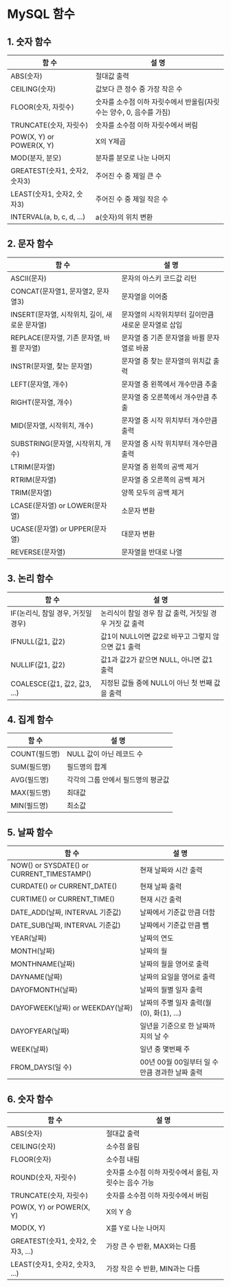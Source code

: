 # MySQL 함수

## 1. 숫자 함수

| <center>함 수</center>        | <center>설 명</center>                                       |
| ----------------------------- | ------------------------------------------------------------ |
| ABS(숫자)                     | 절대값 출력                                                  |
| CEILING(숫자)                 | 값보다 큰 정수 중 가장 작은 수                               |
| FLOOR(숫자, 자릿수)           | 숫자를 소수점 이하 자릿수에서 반올림(자릿수는 양수, 0, 음수를 가짐) |
| TRUNCATE(숫자, 자릿수)        | 숫자를 소수점 이하 자릿수에서 버림                           |
| POW(X, Y) or POWER(X, Y)      | X의 Y제곱                                                    |
| MOD(분자, 분모)               | 분자를 분모로 나눈 나머지                                    |
| GREATEST(숫자1, 숫자2, 숫자3) | 주어진 수 중 제일 큰 수                                      |
| LEAST(숫자1, 숫자2, 숫자3)    | 주어진 수 중 제일 작은 수                                    |
| INTERVAL(a, b, c, d, ...)     | a(숫자)의 위치 변환                                          |

## 2. 문자 함수

| <center>함 수</center>                        | <center>설 명</center>                              |
| --------------------------------------------- | --------------------------------------------------- |
| ASCII(문자)                                   | 문자의 아스키 코드값 리턴                           |
| CONCAT(문자열1, 문자열2, 문자열3)             | 문자열을 이어줌                                     |
| INSERT(문자열, 시작위치, 길이, 새로운 문자열) | 문자열의 시작위치부터 길이만큼 새로운 문자열로 삽입 |
| REPLACE(문자열, 기존 문자열, 바뀔 문자열)     | 문자열 중 기존 문자열을 바뀔 문자열로 바꿈          |
| INSTR(문자열, 찾는 문자열)                    | 문자열 중 찾는 문자열의 위치값 출력                 |
| LEFT(문자열, 개수)                            | 문자열 중 왼쪽에서 개수만큼 추출                    |
| RIGHT(문자열, 개수)                           | 문자열 중 오른쪽에서 개수만큼 추출                  |
| MID(문자열, 시작위치, 개수)                   | 문자열 중 시작 위치부터 개수만큼 출력               |
| SUBSTRING(문자열, 시작위치, 개수)             | 문자열 중 시작 위치부터 개수만큼 출력               |
| LTRIM(문자열)                                 | 문자열 중 왼쪽의 공백 제거                          |
| RTRIM(문자열)                                 | 문자열 중 오른쪽의 공백 제거                        |
| TRIM(문자열)                                  | 양쪽 모두의 공백 제거                               |
| LCASE(문자열) or LOWER(문자열)                | 소문자 변환                                         |
| UCASE(문자열) or UPPER(문자열)                | 대문자 변환                                         |
| REVERSE(문자열)                               | 문자열을 반대로 나열                                |

## 3. 논리 함수

| <center>함 수</center>             | <center>설 명</center>                                  |
| ---------------------------------- | ------------------------------------------------------- |
| IF(논리식, 참일 경우, 거짓일 경우) | 논리식이 참일 경우 참 값 출력, 거짓일 경우 거짓 값 출력 |
| IFNULL(값1, 값2)                   | 값1이 NULL이면 값2로 바꾸고 그렇지 않으면 값1 출력      |
| NULLIF(값1, 값2)                   | 값1과 값2가 같으면 NULL, 아니면 값1 출력                |
| COALESCE(값1, 값2, 값3, ...)       | 지정된 값들 중에 NULL이 아닌 첫 번째 값을 출력          |

## 4. 집계 함수

| <center>함 수</center> | <center>설 명</center>             |
| ---------------------- | ---------------------------------- |
| COUNT(필드명)          | NULL 값이 아닌 레코드 수           |
| SUM(필드명)            | 필드명의 합계                      |
| AVG(필드명)            | 각각의 그룹 안에서 필드명의 평균값 |
| MAX(필드명)            | 최대값                             |
| MIN(필드명)            | 최소값                             |

## 5. 날짜 함수

| <center>함 수</center>                    | <center>설 명</center>                         |
| ----------------------------------------- | ---------------------------------------------- |
| NOW() or SYSDATE() or CURRENT_TIMESTAMP() | 현재 날짜와 시간 출력                          |
| CURDATE() or CURRENT_DATE()               | 현재 날짜 출력                                 |
| CURTIME() or CURRENT_TIME()               | 현재 시간 출력                                 |
| DATE_ADD(날짜, INTERVAL 기준값)           | 날짜에서 기준값 만큼 더함                      |
| DATE_SUB(날짜, INTERVAL 기준값)           | 날짜에서 기준값 만큼 뺌                        |
| YEAR(날짜)                                | 날짜의 연도                                    |
| MONTH(날짜)                               | 날짜의 월                                      |
| MONTHNAME(날짜)                           | 날짜의 월을 영어로 출력                        |
| DAYNAME(날짜)                             | 날짜의 요일을 영어로 출력                      |
| DAYOFMONTH(날짜)                          | 날짜의 월별 일자 출력                          |
| DAYOFWEEK(날짜) or WEEKDAY(날짜)          | 날짜의 주별 일자 출력(월(0), 화(1), ...)       |
| DAYOFYEAR(날짜)                           | 일년을 기준으로 한 날짜까지의 날 수            |
| WEEK(날짜)                                | 일년 중 몇번째 주                              |
| FROM_DAYS(일 수)                          | 00년 00월 00일부터 일 수 만큼 경과한 날짜 출력 |

## 6. 숫자 함수

| <center>함 수</center>             | <center>설 명</center>                                 |
| ---------------------------------- | ------------------------------------------------------ |
| ABS(숫자)                          | 절대값 출력                                            |
| CEILING(숫자)                      | 소수점 올림                                            |
| FLOOR(숫자)                        | 소수점 내림                                            |
| ROUND(숫자, 자릿수)                | 숫자를 소수점 이하 자릿수에서 올림, 자릿수는 음수 가능 |
| TRUNCATE(숫자, 자릿수)             | 숫자를 소수점 이하 자릿수에서 버림                     |
| POW(X, Y) or POWER(X, Y)           | X의 Y 승                                               |
| MOD(X, Y)                          | X를 Y로 나눈 나머지                                    |
| GREATEST(숫자1, 숫자2, 숫자3, ...) | 가장 큰 수 반환, MAX와는 다름                          |
| LEAST(숫자1, 숫자2, 숫자3, ...)    | 가장 작은 수 반환, MIN과는 다름                        |